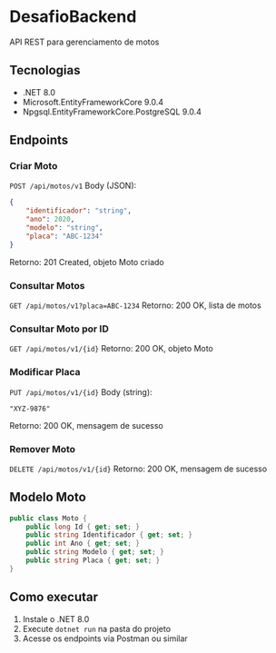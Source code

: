 
# DesafioBackend

API REST para gerenciamento de motos

## Tecnologias
- .NET 8.0
- Microsoft.EntityFrameworkCore 9.0.4
- Npgsql.EntityFrameworkCore.PostgreSQL 9.0.4

## Endpoints

### Criar Moto
`POST /api/motos/v1`
Body (JSON):
```json
{
	"identificador": "string",
	"ano": 2020,
	"modelo": "string",
	"placa": "ABC-1234"
}
```
Retorno: 201 Created, objeto Moto criado

### Consultar Motos
`GET /api/motos/v1?placa=ABC-1234`
Retorno: 200 OK, lista de motos

### Consultar Moto por ID
`GET /api/motos/v1/{id}`
Retorno: 200 OK, objeto Moto

### Modificar Placa
`PUT /api/motos/v1/{id}`
Body (string):
```
"XYZ-9876"
```
Retorno: 200 OK, mensagem de sucesso

### Remover Moto
`DELETE /api/motos/v1/{id}`
Retorno: 200 OK, mensagem de sucesso

## Modelo Moto
```csharp
public class Moto {
	public long Id { get; set; }
	public string Identificador { get; set; }
	public int Ano { get; set; }
	public string Modelo { get; set; }
	public string Placa { get; set; }
}
```

## Como executar
1. Instale o .NET 8.0
2. Execute `dotnet run` na pasta do projeto
3. Acesse os endpoints via Postman ou similar